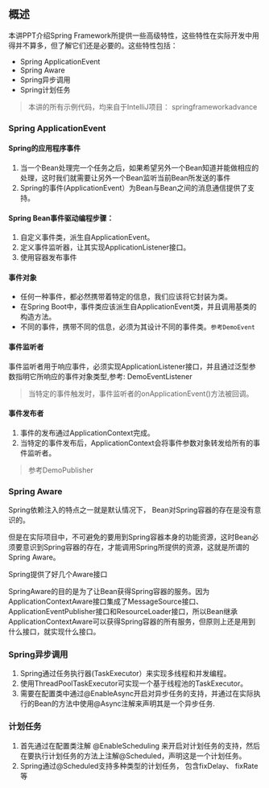 ## 概述

本讲PPT介绍Spring Framework所提供一些高级特性，这些特性在实际开发中用得并不算多，但了解它们还是必要的。这些特性包括：

* Spring ApplicationEvent
* Spring Aware
* Spring异步调用
* Spring计划任务

> 本讲的所有示例代码，均来自于IntelliJ项目： springframeworkadvance

### Spring ApplicationEvent

#### Spring的应用程序事件

1. 当一个Bean处理完一个任务之后，如果希望另外一个Bean知道并能做相应的处理，这时我们就需要让另外一个Bean监听当前Bean所发送的事件
2. Spring的事件(ApplicationEvent）为Bean与Bean之间的消息通信提供了支持。

#### Spring Bean事件驱动编程步骤：

1. 自定义事件类，派生自ApplicationEvent。
2. 定义事件监听器，让其实现ApplicationListener接口。
3. 使用容器发布事件

#### 事件对象

* 任何一种事件，都必然携带着特定的信息，我们应该将它封装为类。
* 在Spring Boot中，事件类应该派生自ApplicationEvent类，并且调用基类的构造方法。
* 不同的事件，携带不同的信息，必须为其设计不同的事件类。`参考DemoEvent`

#### 事件监听者

事件监听者用于响应事件，必须实现ApplicationListener接口，并且通过泛型参数指明它所响应的事件对象类型,参考: DemoEventListener

> 当特定的事件触发时，事件监听者的onApplicationEvent()方法被回调。

#### 事件发布者

1. 事件的发布通过ApplicationContext完成。
2. 当特定的事件发布后，ApplicationContext会将事件参数对象转发给所有的事件监听者。

> 参考DemoPublisher

### Spring Aware

Spring依赖注入的特点之一就是默认情况下， Bean对Spring容器的存在是没有意识的。

但是在实际项目中，不可避免的要用到Spring容器本身的功能资源，这时Bean必须要意识到Spring容器的存在，才能调用Spring所提供的资源，这就是所谓的Spring Aware。

Spring提供了好几个Aware接口

SpringAware的目的是为了让Bean获得Spring容器的服务。因为ApplicationContextAware接口集成了MessageSource接口、ApplicationEventPublisher接口和ResourceLoader接口，所以Bean继承ApplicationContextAware可以获得Spring容器的所有服务，但原则上还是用到什么接口，就实现什么接口。

### Spring异步调用

1. Spring通过任务执行器(TaskExecutor）来实现多线程和并发编程。
2. 使用ThreadPoolTaskExecutor可实现一个基于线程池的TaskExecutor。
3. 需要在配置类中通过@EnableAsync开启对异步任务的支持，并通过在实际执行的Bean的方法中使用@Async注解来声明其是一个异步任务.

### 计划任务

1. 首先通过在配置类注解 @EnableScheduling 来开启对计划任务的支持，然后在要执行计划任务的方法上注解@Scheduled，声明这是一个计划任务。
2. Spring通过@Scheduled支持多种类型的计划任务， 包含fixDelay、 fixRate等